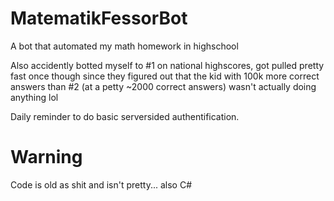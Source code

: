 # MatematikFessorBot
A bot that automated my math homework in highschool

Also accidently botted myself to #1 on national highscores, got pulled pretty fast once though since they figured out that the kid with 100k more correct answers than #2 (at a petty ~2000 correct answers) wasn't actually doing anything lol

Daily reminder to do basic serversided authentification.


# Warning
Code is old as shit and isn't pretty... also C#
